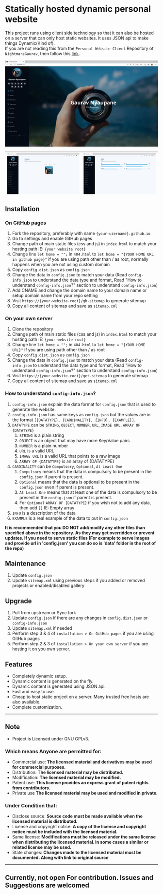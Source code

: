 # Statically hosted dynamic personal website

This project runs using client side technology so that it can also be hosted on a server that can only host static websites. It uses JSON api to make things Dynamic(Kind of).
<br>
If you are not reading this from the `Personal-Website-Client` Repository of `NightmareGaurav`, then follow this <a href="https://github.com/nightmaregaurav/personal-website-client">link</a>.

![](1.png)

| ![](2.png) | ![](3.png) |
|:----------:|:----------:|

## Installation
### On GitHub pages
1. Fork the repository, preferably with name `{your-username}.github.io`
2. Go to settings and enable GitHub pages
3. Change path of main static files (css and js) in `index.html` to match your hosting path IE: `{your website root}`
4. Change line `let home = "";` in `404.html` to `let home = "{YOUR HOME URL in github page}"` if you are using path other than / as root, normally happens when you are not using custom domain 
5. Copy `config.dist.json` as `config.json`
6. Change the data in `config.json` to match your data (Read `config-info.json` to understand the data type and format, Read "How to understand `config-info.json`?" section to understand `config-info.json`)
7. Add CNAME and change the domain name to your domain name or setup domain name from your repo setting 
8. Visit `https://{your-website-root}/gh-sitemap` to generate sitemap 
9. Copy all content of sitemap and save as `sitemap.xml`
### On your own server
1. Clone the repository 
2. Change path of main static files (css and js) in `index.html` to match your hosting path IE: `{your website root}`
3. Change line `let home = "";` in `404.html` to `let home = "{YOUR HOME URL}"` if you are using path other than / as root 
4. Copy `config.dist.json` as `config.json`
5. Change the data in `config.json` to match your data (Read `config-info.json` to understand the data type and format, Read "How to understand `config-info.json`?" section to understand `config-info.json`)
6. Visit `https://{your-website-root}/get-sitemap` to generate sitemap 
7. Copy all content of sitemap and save as `sitemap.xml`
### How to understand `config-info.json`?
1. `config-info.json` explain the data format for `config.json` that is used to generate the website.
2. `config-info.json` has same keys as `config.json` but the values are in the format `[{DATATYPE}, {CARDINALITY}, {INFO}, {EXAMPLE}]`.
3. `DATATYPE` can be `STRING`, `OBJECT`, `NUMBER`, `URL`, `IMAGE URL`, `ARRAY OF {DATATYPE}`
   1. `STRING` is a plain string
   2. `OBJECT` is an object that may have more Key/Value pairs
   3. `NUMBER` is a plain number
   4. `URL` is a valid URL
   5. `IMAGE URL` is a valid URL that points to a raw image
   6. `ARRAY OF {DATATYPE}` is an array of {DATATYPE}
4. `CARDINALITY` can be `Compulsory`, `Optional`, `At Least One`
   1. `Compulsory` means that the data is compulsory to be present in the `config.json` if parent is present.
   2. `Optional` means that the data is optional to be present in the `config.json` even if parent is present.
   3. `At Least One` means that at least one of the data is compulsory to be present in the `config.json` if parent is present.
   4. For `Optional` `ARRAY OF {DATATYPE}` if you wish not to add any data, then add `[]` IE: Empty array 
5. `INFO` is a description of the data
6. `EXAMPLE` is a real example of the data to put in `config.json`

<b> It is recommended that you DO NOT add/modify any other files than specified above in the repository. As they may get overridden or prevent updates. If you need to serve static files (For example to serve images and provide url in 'config.json' you can do so is 'data' folder in the root of the repo) </b>


## Maintenance
1. Update `config.json`
2. Update `sitemap.xml` using previous steps if you added or removed projects or enabled/disabled gallery

## Upgrade
1. Pull from upstream or Sync fork
2. Update `config.json` if there are any changes in `config.dist.json` or `config-info.json`
3. Update `sitemap.xml` if needed
4. Perform step 3 & 4 of `installation > On GitHub pages` if you are using GitHub pages
5. Perform step 2 & 3 of `installation > On your own server` if you are hosting it on you own server.

## Features
* Completely dynamic setup.
* Dynamic content is generated on the fly.
* Dynamic content is generated using JSON api.
* Fast and easy to use.
* Cheap to host static project on a server. Many trusted free hosts are also available.
* Complete customization.

---

## Note
- Project is Licensed under GNU GPLv3.

### Which means Anyone are permitted for:
- Commercial use: **The licensed material and derivatives may be used for commercial purposes.**
- Distribution: **The licensed material may be distributed.**
- Modification: **The licensed material may be modified.**
- Patent use: **This license provides an express grant of patent rights from contributors.**
- Private use **The licensed material may be used and modified in private.**

### Under Condition that:
- Disclose source: **Source code must be made available when the licensed material is distributed.**
- License and copyright notice: **A copy of the license and copyright notice must be included with the licensed material.**
- Same license: **Modifications must be released under the same license when distributing the licensed material. In some cases a similar or related license may be used.**
- State changes: **Changes made to the licensed material must be documented. Along with link to original source**

---
Currently, not open For contribution. Issues and Suggestions are welcomed
---
